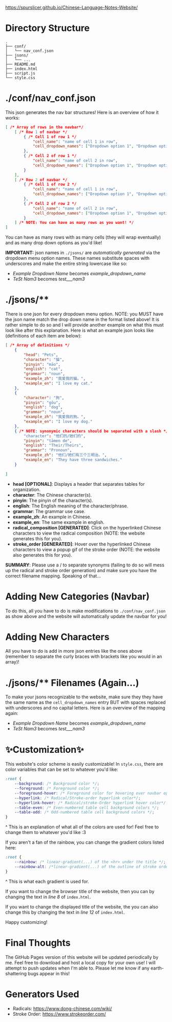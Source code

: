 https://spurslicer.github.io/Chinese-Language-Notes-Website/
# Directory Structure
```
.
├── conf/
│   └── nav_conf.json
├── jsons/
│   └── ...
├── README.md
├── index.html
├── script.js
└── style.css
```

# ./conf/nav_conf.json
This json generates the nav bar structures! Here is an overview of how it works:
```json
[ /* Array of rows in the navbar*/
    [ /* Row 1 of navbar */
        { /* Cell 1 of row 1 */
            "cell_name": "name of cell 1 in row",
            "cell_dropdown_names": ["Dropdown option 1", "Dropdown option 2", "..."]
        },
        { /* Cell 2 of row 1 */
            "cell_name": "name of cell 2 in row",
            "cell_dropdown_names": ["Dropdown option 1", "Dropdown option 2", "..."]
        }
    ],
    [ /* Row 2 of navbar */
        { /* Cell 1 of row 2 */
            "cell_name": "name of cell 1 in row",
            "cell_dropdown_names": ["Dropdown option 1", "Dropdown option 2", "..."]
        },
        { /* Cell 2 of row 2 */
            "cell_name": "name of cell 2 in row",
            "cell_dropdown_names": ["Dropdown option 1", "Dropdown option 2", "..."]
        }
    ] /* NOTE: You can have as many rows as you want! */
]
```
You can have as many rows with as many cells (they will wrap eventually) and as many drop down options as you'd like!

**IMPORTANT:** json names in `./jsons/` are *automatically generated* via the dropdown menu option names. These names substitute spaces with underscores and make the entire string lowercase like so:
- *Example Dropdown Name* becomes *example_dropdown_name*
- *TeSt   Nam3* becomes *test___nam3*
# ./jsons/**
There is one json for every dropdown menu option. NOTE: you MUST have the json name match the drop down name in the format listed above! It is rather simple to do so and I will provide another example on what this must look like after this explanation. Here is what an example json looks like (definitions of each item are below):
```json
[ /* Array of definitions */
    {
        "head": "Pets",
        "character": "猫",
        "pinyin": "māo",
        "english": "cat",
        "grammar": "noun",
        "example_zh": "我爱我的猫。",
        "example_en": "I love my cat."
    },
    {
        "character": "狗",
        "pinyin": "gǒu",
        "english": "dog",
        "grammar": "noun",
        "example_zh": "我爱我的狗。",
        "example_en": "I love my dog."
    },
    { /* NOTE: synonymic characters should be separated with a slash */
        "character": "他们的/她们的",
        "pinyin": "tāmen de",
        "english": "Their/Theirs",
        "grammar": "Pronoun",
        "example_zh": "他们/她们有三个三明治。",
        "example_en": "They have three sandwiches."
    }
    
]
```
- **head [OPTIONAL]**: Displays a header that separates tables for organization.
- **character**: The Chinese character(s).
- **pinyin**: The pinyin of the character(s).
- **english**: The English meaning of the character/phrase.
- **grammar**: The grammar use case.
- **example_zh**: An example in Chinese.
- **example_en**: The same example in english.
- **radical_composition [GENERATED]**: Click on the hyperlinked Chinese characters to view the radical composition (NOTE: the website generates this for you).
- **stroke_order [GENERATED]**: Hover over the hyperlinked Chinese characters to view a popup gif of the stroke order (NOTE: the website also generates this for you).

__SUMMARY__: Please use a / to separate synonyms (failing to do so will mess up the radical and stroke order generation) and make sure you have the correct filename mapping. Speaking of that...

# Adding New Categories (Navbar)
To do this, all you have to do is make modifications to `./conf/nav_conf.json` as show above and the website will automatically update the navbar for you!
# Adding New Characters
All you have to do is add in more json entries like the ones above (remember to separate the curly braces with brackets like you would in an array)!
# ./jsons/** Filenames (Again...)
To make your jsons recognizable to the website, make sure they they have the same name as the `cell_dropdown_names` entry BUT with spaces replaced with underscores and no capital letters. Here is an overview of the mapping again:
- *Example Dropdown Name* becomes *example_dropdown_name*
- *TeSt   Nam3* becomes *test___nam3*
# ✨Customization✨
This website's color scheme is easily customizable! In `style.css`, there are color variables that can be set to whatever you'd like:
```css
:root {
    --background: /* Background color */;
    --foreground: /* Foreground color */;
    --foreground-hover: /* Foreground color for hovering over navbar options */;
    --hyperlink: /* Radical/Stroke-order hyperlink color*/;
    --hyperlink-hover: /* Radical/stroke-Order hyperlink hover color*/;
    --table-even: /* Even-numbered table cell background colors */;
    --table-odd: /* Odd-numbered table cell background colors */;
}
```
^ This is an explanation of what all of the colors are used for! Feel free to change them to whatever you'd like :3

If you aren't a fan of the rainbow, you can change the gradient colors listed here:
```css
:root {
    --rainbow: /* linear-gradient(...) of the <hr> under the title */;
    --rainbow-alt: /*linear-gradient(...) of the outline of stroke order boxes */;
}
```
^ This is what each gradient is used for.

If you want to change the browser title of the website, then you can by changing the text in *line 8* of `index.html`. 

If you want to change the displayed title of the website, the you can also change this by changing the text in *line 12* of `index.html`.

Happy customizing!
# Final Thoughts
The GitHub Pages version of this website will be updated periodically by me. Feel free to download and host a local copy for your own use! I will attempt to push updates when I'm able to. Please let me know if any earth-shattering bugs appear in this!
# Generators Used
- Radicals: https://www.dong-chinese.com/wiki/
- Stroke Order: https://www.strokeorder.com/
